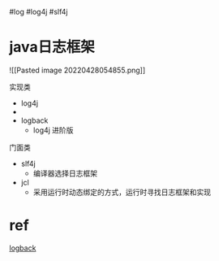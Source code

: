 #log 
#log4j
#slf4j



# java日志框架
![[Pasted image 20220428054855.png]]

实现类
- log4j
- 
- logback
	- log4j 进阶版


门面类
- slf4j
	- 编译器选择日志框架
- jcl
	- 采用运行时动态绑定的方式，运行时寻找日志框架和实现


# ref
[logback](https://logback.qos.ch/reasonsToSwitch.html)
